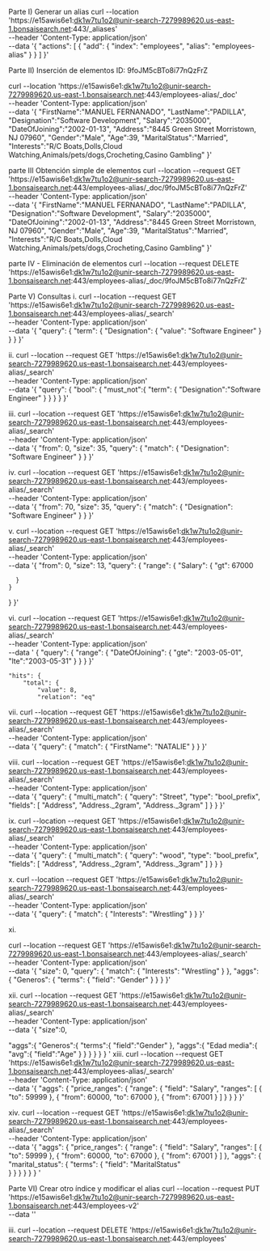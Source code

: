 Parte I) Generar un alias
curl --location 'https://e15awis6e1:dk1w7tu1o2@unir-search-7279989620.us-east-1.bonsaisearch.net:443/_aliases' \
--header 'Content-Type: application/json' \
--data '{
    "actions": [
        {
            "add": {
                "index": "employees",
                "alias": "employees-alias"
            }
        }
    ]
}'

Parte II) Inserción de elementos
ID: 9foJM5cBTo8i77nQzFrZ

curl --location 'https://e15awis6e1:dk1w7tu1o2@unir-search-7279989620.us-east-1.bonsaisearch.net:443/employees-alias/_doc' \
--header 'Content-Type: application/json' \
--data '{
   "FirstName":"MANUEL FERNANADO",
   "LastName":"PADILLA",
   "Designation":"Software Development",
   "Salary":"2035000",
   "DateOfJoining":"2002-01-13",
   "Address":"8445 Green Street Morristown, NJ 07960",
   "Gender":"Male",
   "Age":39,
   "MaritalStatus":"Married",
   "Interests":"R/C Boats,Dolls,Cloud Watching,Animals/pets/dogs,Crocheting,Casino Gambling"
}'

parte III  Obtención simple de elementos
curl --location --request GET 'https://e15awis6e1:dk1w7tu1o2@unir-search-7279989620.us-east-1.bonsaisearch.net:443/employees-alias/_doc/9foJM5cBTo8i77nQzFrZ' \
--header 'Content-Type: application/json' \
--data '{
   "FirstName":"MANUEL FERNANADO",
   "LastName":"PADILLA",
   "Designation":"Software Development",
   "Salary":"2035000",
   "DateOfJoining":"2002-01-13",
   "Address":"8445 Green Street Morristown, NJ 07960",
   "Gender":"Male",
   "Age":39,
   "MaritalStatus":"Married",
   "Interests":"R/C Boats,Dolls,Cloud Watching,Animals/pets/dogs,Crocheting,Casino Gambling"
}'


parte IV - Eliminación de elementos
curl --location --request DELETE 'https://e15awis6e1:dk1w7tu1o2@unir-search-7279989620.us-east-1.bonsaisearch.net:443/employees-alias/_doc/9foJM5cBTo8i77nQzFrZ'

Parte V) Consultas
i.
curl --location --request GET 'https://e15awis6e1:dk1w7tu1o2@unir-search-7279989620.us-east-1.bonsaisearch.net:443/employees-alias/_search' \
--header 'Content-Type: application/json' \
--data '{
    "query": {
        "term": {
            "Designation": {
                "value": "Software Engineer"
            }
        }
    }
}'

ii.
curl --location --request GET 'https://e15awis6e1:dk1w7tu1o2@unir-search-7279989620.us-east-1.bonsaisearch.net:443/employees-alias/_search' \
--header 'Content-Type: application/json' \
--data '{
    "query": {
        "bool": {
            "must_not":{
            "term": {
                "Designation":"Software Engineer"
            }
            }
        }
    }
}'


iii.
curl --location --request GET 'https://e15awis6e1:dk1w7tu1o2@unir-search-7279989620.us-east-1.bonsaisearch.net:443/employees-alias/_search' \
--header 'Content-Type: application/json' \
--data '{
   "from": 0,
  "size": 35,
  "query": {
    "match": {
      "Designation": "Software Engineer"
    }
  }
}'

iv.
curl --location --request GET 'https://e15awis6e1:dk1w7tu1o2@unir-search-7279989620.us-east-1.bonsaisearch.net:443/employees-alias/_search' \
--header 'Content-Type: application/json' \
--data '{
   "from": 70,
  "size": 35,
  "query": {
    "match": {
      "Designation": "Software Engineer"
    }
  }
}'

v.
curl --location --request GET 'https://e15awis6e1:dk1w7tu1o2@unir-search-7279989620.us-east-1.bonsaisearch.net:443/employees-alias/_search' \
--header 'Content-Type: application/json' \
--data '{
       "from": 0,
  "size": 13,
"query": {
    "range": {
      "Salary": {
        "gt": 67000
 
      }
    }
  }
}'

vi.
curl --location --request GET 'https://e15awis6e1:dk1w7tu1o2@unir-search-7279989620.us-east-1.bonsaisearch.net:443/employees-alias/_search' \
--header 'Content-Type: application/json' \
--data ' {
"query": {
    "range": {
      "DateOfJoining": {
        "gte": "2003-05-01",
 "lte":"2003-05-31"
      }
    }
  }
}'

    "hits": {
        "total": {
            "value": 8,
            "relation": "eq"

vii.
curl --location --request GET 'https://e15awis6e1:dk1w7tu1o2@unir-search-7279989620.us-east-1.bonsaisearch.net:443/employees-alias/_search' \
--header 'Content-Type: application/json' \
--data '{
    "query": {
        "match": {
            "FirstName": "NATALIE"
        }
    }
}'

viii.
curl --location --request GET 'https://e15awis6e1:dk1w7tu1o2@unir-search-7279989620.us-east-1.bonsaisearch.net:443/employees-alias/_search' \
--header 'Content-Type: application/json' \
--data '{
    "query": {
        "multi_match": {
            "query": "Street",
            "type": "bool_prefix",
            "fields": [
                "Address",
                "Address._2gram",
                "Address._3gram"
            ]
        }
    }
}'

ix.
curl --location --request GET 'https://e15awis6e1:dk1w7tu1o2@unir-search-7279989620.us-east-1.bonsaisearch.net:443/employees-alias/_search' \
--header 'Content-Type: application/json' \
--data '{
    "query": {
        "multi_match": {
            "query": "wood",
            "type": "bool_prefix",
            "fields": [
                "Address",
                "Address._2gram",
                "Address._3gram"
            ]
        }
    }
}

x.
curl --location --request GET 'https://e15awis6e1:dk1w7tu1o2@unir-search-7279989620.us-east-1.bonsaisearch.net:443/employees-alias/_search' \
--header 'Content-Type: application/json' \
--data '{
    "query": {
        "match": {
            "Interests": "Wrestling"
        }
    }
}'

xi.

curl --location --request GET 'https://e15awis6e1:dk1w7tu1o2@unir-search-7279989620.us-east-1.bonsaisearch.net:443/employees-alias/_search' \
--header 'Content-Type: application/json' \
--data '{
    "size": 0,
    "query": {
        "match": {
                  "Interests": "Wrestling"
        }
    },
    "aggs": {
        "Generos": {
            "terms": {
                "field": "Gender"
            }
        }
    }
}'

xii.
curl --location --request GET 'https://e15awis6e1:dk1w7tu1o2@unir-search-7279989620.us-east-1.bonsaisearch.net:443/employees-alias/_search' \
--header 'Content-Type: application/json' \
--data '{
   "size":0,

   "aggs":{
      "Generos":{
         "terms":{
            "field":"Gender"
         },
         "aggs":{
            "Edad media":{
               "avg":{
                  "field":"Age"
               }
            }
         }
      }
   }
} '
xiii.
curl --location --request GET 'https://e15awis6e1:dk1w7tu1o2@unir-search-7279989620.us-east-1.bonsaisearch.net:443/employees-alias/_search' \
--header 'Content-Type: application/json' \
--data '{
"aggs": {
    "price_ranges": {
      "range": {
        "field": "Salary",
        "ranges": [
          { "to": 59999 },
          { "from": 60000, "to": 67000 },
          { "from": 67001 }
        ]
      }
    }
  }
}'

xiv.
curl --location --request GET 'https://e15awis6e1:dk1w7tu1o2@unir-search-7279989620.us-east-1.bonsaisearch.net:443/employees-alias/_search' \
--header 'Content-Type: application/json' \
--data '{
  "aggs": {
    "price_ranges": {
      "range": {
        "field": "Salary",
        "ranges": [
          { "to": 59999 },
          { "from": 60000, "to": 67000 },
          { "from": 67001 }
        ]
      },
      "aggs": {
        "marital_status": {
          "terms": {
            "field": "MaritalStatus"  
          }
        }
      }
    }
  }
}
'

Parte VI) Crear otro índice y modificar el alias
curl --location --request PUT 'https://e15awis6e1:dk1w7tu1o2@unir-search-7279989620.us-east-1.bonsaisearch.net:443/employees-v2' \
--data ''

iii.
curl --location --request DELETE 'https://e15awis6e1:dk1w7tu1o2@unir-search-7279989620.us-east-1.bonsaisearch.net:443/employees'
